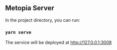 ## Metopia Server

In the project directory, you can run:

### `yarn serve`

The service will be deployed at http://127.0.0.1:3008